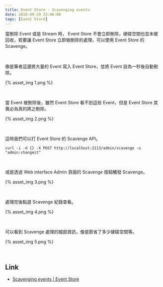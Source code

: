 ```yaml
---
title: Event Store - Scavenging events
date: 2018-09-29 23:46:06
tags: [Event Store]
---
```


當刪除 Event 或是 Stream 時， Event Store 不會立即刪除，硬碟空間也並未被回收，若要讓 Event Store 立即做刪除的處理，可以使用 Event Store 的 Scavenge。   

<!-- More -->

<br/>


像是筆者這邊將大量的 Event 寫入 Event Store，並將 Event 設為一秒後自動刪除。  

{% asset_img 1.png %}
 
<br/>


當 Event 被刪除後，雖然 Event Store 看不到這些 Event，但是 Event Store 其實必為真的將之刪除。  

{% asset_img 2.png %}
 
<br/>


這時我們可以打 Event Store 的 Scavenge API。  

    curl -i -d {} -X POST http://localhost:2113/admin/scavenge -u "admin:changeit"

<br/>


或是透過 Web interface Admin 頁面的 Scavenge 按鈕觸發 Scavenge。  

{% asset_img 3.png %}
 
<br/>


處理完後點選 Scavenge 紀錄查看。  

{% asset_img 4.png %}
 
<br/>


可以看到 Scavenge 處理的細部資訊，像是節省了多少硬碟空間等。  

{% asset_img 5.png %}
 
<br/>


Link
----
* [Scavenging events | Event Store](https://eventstore.org/docs/server/scavenging/index.html?tabs=tabid-8)
